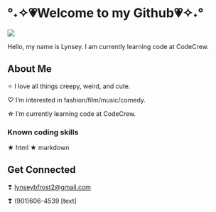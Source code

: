 # °˖✧💗Welcome to my Github💗✧˖°
![](https://i.pinimg.com/originals/1c/42/9f/1c429f5cfb7e148e2802e57f8574e4bf.gif) 
 
Hello, my name is Lynsey. I am currently learning code at CodeCrew.
## About Me
✧  I love all things creepy, weird, and cute.

♡  I’m interested in fashion/film/music/comedy.

☆  I’m currently learning code at CodeCrew.
### Known coding skills
 ★ html ★ markdown
 ## Get Connected
❣ lynseybfrost2@gmail.com

❣ (901)606-4539 [text]

<!---
Lynsey98/Lynsey98 is a ✨ special ✨ repository because its `README.md` (this file) appears on your GitHub profile.
You can click the Preview link to take a look at your changes.
--->
